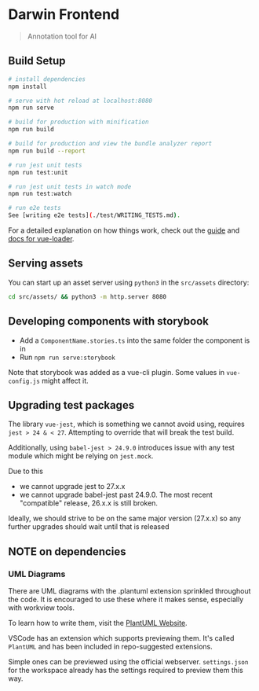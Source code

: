 # Darwin Frontend

> Annotation tool for AI

## Build Setup

```bash
# install dependencies
npm install

# serve with hot reload at localhost:8080
npm run serve

# build for production with minification
npm run build

# build for production and view the bundle analyzer report
npm run build --report

# run jest unit tests
npm run test:unit

# run jest unit tests in watch mode
npm run test:watch

# run e2e tests
See [writing e2e tests](./test/WRITING_TESTS.md).
```

For a detailed explanation on how things work, check out the
[guide](http://vuejs-templates.github.io/webpack/) and
[docs for vue-loader](http://vuejs.github.io/vue-loader).

## Serving assets

You can start up an asset server using `python3` in the `src/assets` directory:

```bash
cd src/assets/ && python3 -m http.server 8080
```

## Developing components with storybook

- Add a `ComponentName.stories.ts` into the same folder the component is in
- Run `npm run serve:storybook`

Note that storybook was added as a vue-cli plugin. Some values in `vue-config.js`
might affect it.

## Upgrading test packages

The library `vue-jest`, which is something we cannot avoid using, requires
`jest > 24 & < 27`. Attempting to override that will break the test build.

Additionally, using `babel-jest > 24.9.0` introduces issue with any test module
which might be relying on `jest.mock`.

Due to this
- we cannot upgrade jest to 27.x.x
- we cannot upgrade babel-jest past 24.9.0. The most recent "compatible"
  release, 26.x.x is still broken.

Ideally, we should strive to be on the same major version (27.x.x) so any
further upgrades should wait until that is released

## NOTE on dependencies

### UML Diagrams

There are UML diagrams with the .plantuml extension sprinkled throughout the code.
It is encouraged to use these where it makes sense, especially with workview tools.

To learn how to write them, visit the [PlantUML Website](https://plantuml.com/).

VSCode has an extension which supports previewing them. It's called `PlantUML` and has been included in repo-suggested extensions.

Simple ones can be previewed using the official webserver. `settings.json` 
for the workspace already has the settings required to preview them this way.
